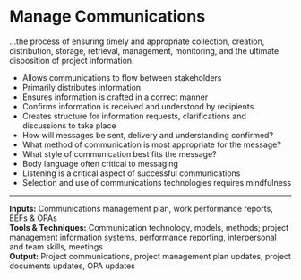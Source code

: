 # Manage Communications

…the process of ensuring timely and appropriate collection, creation, distribution, storage, retrieval, management, monitoring, and the ultimate disposition of project information. 

- Allows communications to flow between stakeholders 
- Primarily distributes information 
- Ensures information is crafted in a correct manner 
- Confirms information is received and understood by recipients 
- Creates structure for information requests, clarifications and discussions to take place 
- How will messages be sent, delivery and understanding confirmed? 
- What method of communication is most appropriate for the message? 
- What style of communication best fits the message? 
- Body language often critical to messaging 
- Listening is a critical aspect of successful communications 
- Selection and use of communications technologies requires mindfulness 

---

**Inputs:** Communications management plan, work performance reports, EEFs & OPAs    
**Tools & Techniques:** Communication technology, models, methods; project management information systems, performance reporting, interpersonal and team skills, meetings    
**Output:** Project communications, project management plan updates, project documents updates, OPA updates    